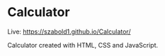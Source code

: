 # Calculator

Live: https://szabold1.github.io/Calculator/

Calculator created with HTML, CSS and JavaScript.

